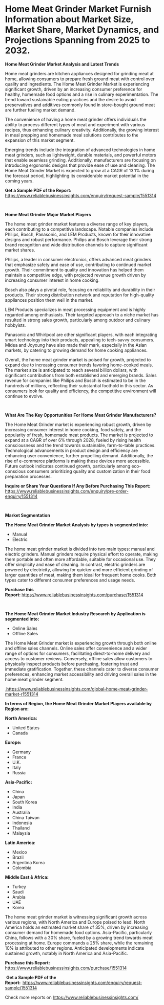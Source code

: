 <p><h1>Home Meat Grinder Market Furnish Information about Market Size, Market Share, Market Dynamics, and Projections Spanning from 2025 to 2032.</h1></p><p><strong>Home Meat Grinder Market Analysis and Latest Trends</strong></p>
<p><p>Home meat grinders are kitchen appliances designed for grinding meat at home, allowing consumers to prepare fresh ground meat with control over quality and ingredients. The Home Meat Grinder Market is experiencing significant growth, driven by an increasing consumer preference for healthy, homemade food options and a rise in culinary experimentation. The trend toward sustainable eating practices and the desire to avoid preservatives and additives commonly found in store-bought ground meat are further fueling market demand. </p><p>The convenience of having a home meat grinder offers individuals the ability to process different types of meat and experiment with various recipes, thus enhancing culinary creativity. Additionally, the growing interest in meal prepping and homemade meal solutions contributes to the expansion of this market segment. </p><p>Emerging trends include the integration of advanced technologies in home meat grinders, such as lightweight, durable materials, and powerful motors that enable seamless grinding. Additionally, manufacturers are focusing on introducing ergonomic designs that provide ease of use and cleaning. The Home Meat Grinder Market is expected to grow at a CAGR of 13.1% during the forecast period, highlighting its considerable market potential in the coming years.</p></p>
<p><strong>Get a Sample PDF of the Report:&nbsp;</strong> <a href="https://www.reliablebusinessinsights.com/enquiry/request-sample/1551314?utm_campaign=2094&utm_medium=2&utm_source=Github&utm_content=ia&utm_term=06022025&utm_id=home-meat-grinder">https://www.reliablebusinessinsights.com/enquiry/request-sample/1551314</a></p>
<p>&nbsp;</p>
<p><strong>Home Meat Grinder Major Market Players</strong></p>
<p><p>The home meat grinder market features a diverse range of key players, each contributing to a competitive landscape. Notable companies include Philips, Bosch, Panasonic, and LEM Products, known for their innovative designs and robust performance. Philips and Bosch leverage their strong brand recognition and wide distribution channels to capture significant market shares.</p><p>Philips, a leader in consumer electronics, offers advanced meat grinders that emphasize safety and ease of use, contributing to continued market growth. Their commitment to quality and innovation has helped them maintain a competitive edge, with projected revenue growth driven by increasing consumer interest in home cooking.</p><p>Bosch also plays a pivotal role, focusing on reliability and durability in their products. Their strong distribution network and reputation for high-quality appliances position them well in the market.</p><p>LEM Products specializes in meat processing equipment and is highly regarded among enthusiasts. Their targeted approach to a niche market has resulted in strong sales growth, particularly among outdoor and culinary hobbyists.</p><p>Panasonic and Whirlpool are other significant players, with each integrating smart technology into their products, appealing to tech-savvy consumers. Midea and Joyoung have also made their mark, especially in the Asian markets, by catering to growing demand for home cooking appliances.</p><p>Overall, the home meat grinder market is poised for growth, projected to expand due to increasing consumer trends favoring home-cooked meals. The market size is anticipated to reach several billion dollars, with significant contributions from both established and emerging brands. Sales revenue for companies like Philips and Bosch is estimated to be in the hundreds of millions, reflecting their substantial foothold in this sector. As consumers look for quality and efficiency, the competitive environment will continue to evolve.</p></p>
<p>&nbsp;</p>
<p><strong>What Are The Key Opportunities For Home Meat Grinder Manufacturers?</strong></p>
<p><p>The Home Meat Grinder market is experiencing robust growth, driven by increasing consumer interest in home cooking, food safety, and the popularity of fresh, homemade meat products. The market is projected to expand at a CAGR of over 6% through 2028, fueled by rising health consciousness and the trend towards sustainable, farm-to-table practices. Technological advancements in product design and efficiency are enhancing user convenience, further propelling demand. Additionally, the rise of e-commerce platforms is making these devices more accessible. Future outlook indicates continued growth, particularly among eco-conscious consumers prioritizing quality and customization in their food preparation processes.</p></p>
<p><strong>Inquire or Share Your Questions If Any Before Purchasing This Report:</strong> <a href="https://www.reliablebusinessinsights.com/enquiry/pre-order-enquiry/1551314?utm_campaign=2094&utm_medium=2&utm_source=Github&utm_content=ia&utm_term=06022025&utm_id=home-meat-grinder">https://www.reliablebusinessinsights.com/enquiry/pre-order-enquiry/1551314</a></p>
<p>&nbsp;</p>
<p><strong>Market Segmentation</strong></p>
<p><strong>The Home Meat Grinder Market Analysis by types is segmented into:</strong></p>
<p><ul><li>Manual</li><li>Electric</li></ul></p>
<p><p>The home meat grinder market is divided into two main types: manual and electric grinders. Manual grinders require physical effort to operate, making them portable and often more affordable, suitable for occasional use. They offer simplicity and ease of cleaning. In contrast, electric grinders are powered by electricity, allowing for quicker and more efficient grinding of larger quantities of meat, making them ideal for frequent home cooks. Both types cater to different consumer preferences and usage needs.</p></p>
<p><strong>Purchase this Report:&nbsp;</strong><a href="https://www.reliablebusinessinsights.com/purchase/1551314?utm_campaign=2094&utm_medium=2&utm_source=Github&utm_content=ia&utm_term=06022025&utm_id=home-meat-grinder">https://www.reliablebusinessinsights.com/purchase/1551314</a></p>
<p>&nbsp;</p>
<p><strong>The Home Meat Grinder Market Industry Research by Application is segmented into:</strong></p>
<p><ul><li>Online Sales</li><li>Offline Sales</li></ul></p>
<p><p>The Home Meat Grinder market is experiencing growth through both online and offline sales channels. Online sales offer convenience and a wider range of options for consumers, facilitating direct-to-home delivery and access to customer reviews. Conversely, offline sales allow customers to physically inspect products before purchasing, fostering trust and immediate gratification. Together, these channels cater to diverse consumer preferences, enhancing market accessibility and driving overall sales in the home meat grinder segment.</p></p>
<p><a href="https://www.reliablebusinessinsights.com/global-home-meat-grinder-market-r1551314?utm_campaign=2094&utm_medium=2&utm_source=Github&utm_content=ia&utm_term=06022025&utm_id=home-meat-grinder">&nbsp;https://www.reliablebusinessinsights.com/global-home-meat-grinder-market-r1551314</a></p>
<p><strong>In terms of Region, the Home Meat Grinder Market Players available by Region are:</strong></p>
<p>
    <p> <strong> North America: </strong>
        <ul>
            <li>United States</li>
            <li>Canada</li>
        </ul>
        </p> 
    <p> <strong> Europe: </strong>
        <ul>
            <li>Germany</li>
            <li>France</li>
            <li>U.K.</li>
            <li>Italy</li>
            <li>Russia</li>
        </ul>
        </p> 
    <p> <strong> Asia-Pacific: </strong>
        <ul>
            <li>China</li>
            <li>Japan</li>
            <li>South Korea</li>
            <li>India</li>
            <li>Australia</li>
            <li>China Taiwan</li>
            <li>Indonesia</li>
            <li>Thailand</li>
            <li>Malaysia</li>
        </ul>
        </p> 
    <p> <strong> Latin America: </strong>
        <ul>
            <li>Mexico</li>
            <li>Brazil</li>
            <li>Argentina Korea</li>
            <li>Colombia</li>
        </ul>
        </p> 
    <p> <strong> Middle East & Africa: </strong>
        <ul>
            <li>Turkey</li>
            <li>Saudi</li>
            <li>Arabia</li>
            <li>UAE</li>
            <li>Korea</li>
        </ul>
    </p>
    </p>
<p><p>The home meat grinder market is witnessing significant growth across various regions, with North America and Europe poised to lead. North America holds an estimated market share of 35%, driven by increasing consumer demand for homemade food options. Asia-Pacific, particularly China, follows with a 30% share, fueled by a growing trend towards meat processing at home. Europe commands a 25% share, while the remaining 10% is attributed to other regions. Anticipated developments indicate sustained growth, notably in North America and Asia-Pacific.</p></p>
<p><strong>Purchase this Report: </strong><a href="https://www.reliablebusinessinsights.com/purchase/1551314?utm_campaign=2094&utm_medium=2&utm_source=Github&utm_content=ia&utm_term=06022025&utm_id=home-meat-grinder">https://www.reliablebusinessinsights.com/purchase/1551314</a></p>
<p>&nbsp;<strong>Get a Sample PDF of the Report:&nbsp;&nbsp;</strong><a href="https://www.reliablebusinessinsights.com/enquiry/request-sample/1551314?utm_campaign=2094&utm_medium=2&utm_source=Github&utm_content=ia&utm_term=06022025&utm_id=home-meat-grinder">https://www.reliablebusinessinsights.com/enquiry/request-sample/1551314</a></p>
<p><strong></strong></p>
<p>Check more reports on <a href="https://www.reliablebusinessinsights.com/?utm_campaign=2094&utm_medium=2&utm_source=Github&utm_content=ia&utm_term=06022025&utm_id=home-meat-grinder">https://www.reliablebusinessinsights.com/</a></p>